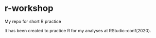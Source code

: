 # r-workshop
My repo for short R practice

It has been created to practice R for my analyses at RStudio::conf(2020).
